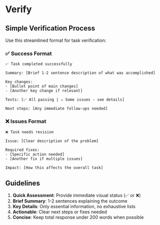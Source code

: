 # Verify

## Simple Verification Process

Use this streamlined format for task verification:

### ✅ Success Format

```
✅ Task completed successfully

Summary: [Brief 1-2 sentence description of what was accomplished]

Key changes:
- [Bullet point of main changes]
- [Another key change if relevant]

Tests: [✅ All passing | ⚠️ Some issues - see details]

Next steps: [Any immediate follow-ups needed]
```

### ❌ Issues Format

```
❌ Task needs revision

Issue: [Clear description of the problem]

Required fixes:
- [Specific action needed]
- [Another fix if multiple issues]

Impact: [How this affects the overall task]
```

## Guidelines

1. **Quick Assessment**: Provide immediate visual status (✅ or ❌)
2. **Brief Summary**: 1-2 sentences explaining the outcome
3. **Key Details**: Only essential information, no exhaustive lists
4. **Actionable**: Clear next steps or fixes needed
5. **Concise**: Keep total response under 200 words when possible
